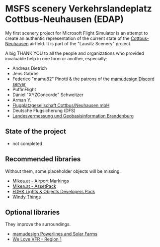 # MSFS scenery Verkehrslandeplatz Cottbus-Neuhausen (EDAP)
My first scenery project for Microsoft Flight Simulator is an attempt to create an authentic representation of the current state of the [Cottbus-Neuhausen](https://flughafen-cottbus.de/) airfield. It is part of the "Lausitz Scenery" project.

A big THANK YOU to all the people and organizations who provided invaluable help in one form or another, especially:
- Andreas Dietrich
- Jens Gabriel
- Federico "mamu82" Pinotti & the patrons of the [mamudesign Discord server](https://discord.gg/v8SCwtnskh)
- PuffinFlight
- Dániel "XYZConcorde" Schweitzer
- Arman Y.
- [Flugplatzgesellschaft Cottbus/Neuhausen mbH](https://flughafen-cottbus.de/)
- Deutsche Flugsicherung (DFS)
- [Landesvermessung und Geobasisinformation Brandenburg](https://geobasis-bb.de/)

## State of the project
- not completed

## Recommended libraries
Without them, some placeholder objects will be missing.
- [Mikea.at - Airport Markings](https://flightsim.to/file/4208/mikea-at-airport-markings)
- [Mikea.at - AssetPack](https://flightsim.to/file/1923/mikea-at-assetpack)
- [EDHK Lights & Objects Developers Pack](https://flightsim.to/file/2549/edhk-lights-pack)
- [Windy Things](https://flightsim.to/file/14024/windy-things)

## Optional libraries
They improve the surroundings.
- [mamudesign Powerlines and Solar Farms](https://flightsim.to/file/26186/powerlines-and-solar-farms)
- [We Love VFR - Region 1](https://flightsim.to/file/2605/we-love-vfr-region-1)
